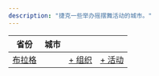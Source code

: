 ```yaml
---
description: "捷克一些举办摇摆舞活动的城市。"
---
```


| 省份 | 城市 | | |
| --- | --- | --- | --- |
| [布拉格](by_city.md#prague) | | [+ 组织](https://github.com/swingdance/orgs/issues/new?assignees=&labels=add+org&projects=&template=02-add_entity.yml&title=Add%20Org%3A%20cs_CZ%20%E2%80%A2%20%3CName%3E&region=cs_CZ&province=Prague&city=Prague) | [+ 活动](https://github.com/swingdance/events/issues/new?assignees=&labels=add+event&projects=&template=02-add_entity.yml&title=Add%20Event%3A%202024%2Fcs_CZ%20%E2%80%A2%20%3CName%3E&region=cs_CZ&province=Prague&city=Prague&org_id=&date_starts=2024-&date_ends=2024-) |
